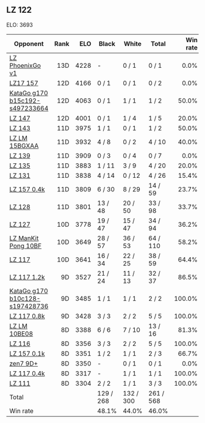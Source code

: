 ## LZ 122 ##

ELO: 3693

Opponent | Rank | ELO | Black | White | Total | Win rate
---------|-----:|----:|-------|-------|-------|-------:
[LZ PhoenixGo v1](LZ%20PhoenixGo%20v1.md) | 13D | 4228 | - | 0 / 1 | 0 / 1 | 0.0%
[LZ17 157](LZ17%20157.md) | 12D | 4166 | 0 / 1 | 0 / 1 | 0 / 2 | 0.0%
[KataGo g170 b15c192-s497233664](KataGo%20g170%20b15c192-s497233664.md) | 12D | 4063 | 0 / 1 | 1 / 1 | 1 / 2 | 50.0%
[LZ 147](LZ%20147.md) | 12D | 4001 | 0 / 1 | 1 / 4 | 1 / 5 | 20.0%
[LZ 143](LZ%20143.md) | 11D | 3975 | 1 / 1 | 0 / 1 | 1 / 2 | 50.0%
[LZ LM 15BGXAA](LZ%20LM%2015BGXAA.md) | 11D | 3932 | 4 / 8 | 0 / 2 | 4 / 10 | 40.0%
[LZ 139](LZ%20139.md) | 11D | 3909 | 0 / 3 | 0 / 4 | 0 / 7 | 0.0%
[LZ 135](LZ%20135.md) | 11D | 3883 | 1 / 11 | 3 / 9 | 4 / 20 | 20.0%
[LZ 131](LZ%20131.md) | 11D | 3838 | 4 / 14 | 0 / 12 | 4 / 26 | 15.4%
[LZ 157 0.4k](LZ%20157%200.4k.md) | 11D | 3809 | 6 / 30 | 8 / 29 | 14 / 59 | 23.7%
[LZ 128](LZ%20128.md) | 11D | 3801 | 13 / 48 | 20 / 50 | 33 / 98 | 33.7%
[LZ 127](LZ%20127.md) | 10D | 3778 | 19 / 47 | 15 / 47 | 34 / 94 | 36.2%
[LZ ManKit Pong 10BF](LZ%20ManKit%20Pong%2010BF.md) | 10D | 3649 | 28 / 57 | 36 / 53 | 64 / 110 | 58.2%
[LZ 117](LZ%20117.md) | 10D | 3641 | 16 / 34 | 22 / 25 | 38 / 59 | 64.4%
[LZ 117 1.2k](LZ%20117%201.2k.md) | 9D | 3527 | 21 / 24 | 11 / 13 | 32 / 37 | 86.5%
[KataGo g170 b10c128-s197428736](KataGo%20g170%20b10c128-s197428736.md) | 9D | 3485 | 1 / 1 | 1 / 1 | 2 / 2 | 100.0%
[LZ 117 0.8k](LZ%20117%200.8k.md) | 9D | 3428 | 3 / 3 | 2 / 2 | 5 / 5 | 100.0%
[LZ LM 10BE08](LZ%20LM%2010BE08.md) | 8D | 3388 | 6 / 6 | 7 / 10 | 13 / 16 | 81.3%
[LZ 116](LZ%20116.md) | 8D | 3356 | 3 / 3 | 2 / 2 | 5 / 5 | 100.0%
[LZ 157 0.1k](LZ%20157%200.1k.md) | 8D | 3351 | 1 / 2 | 1 / 1 | 2 / 3 | 66.7%
[zen7 9D+](zen7%209D+.md) | 8D | 3350 | - | 0 / 1 | 0 / 1 | 0.0%
[LZ 117 0.4k](LZ%20117%200.4k.md) | 8D | 3317 | - | 1 / 1 | 1 / 1 | 100.0%
[LZ 111](LZ%20111.md) | 8D | 3304 | 2 / 2 | 1 / 1 | 3 / 3 | 100.0%
Total | | | 129 / 268 | 132 / 300 | 261 / 568 | 
Win rate| | | 48.1% | 44.0% | 46.0% | 
